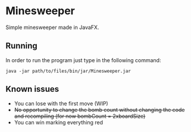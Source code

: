 # Minesweeper

Simple minesweeper made in JavaFX.

## Running
In order to run the program just type in the following command:
```
java -jar path/to/files/bin/jar/Minesweeper.jar
```

## Known issues
* You can lose with the first move (WIP)
* ~~No opportunity to change the bomb count without changing the code and recompiling (for now bombCount = 2xboardSize)~~
* You can win marking everything red

